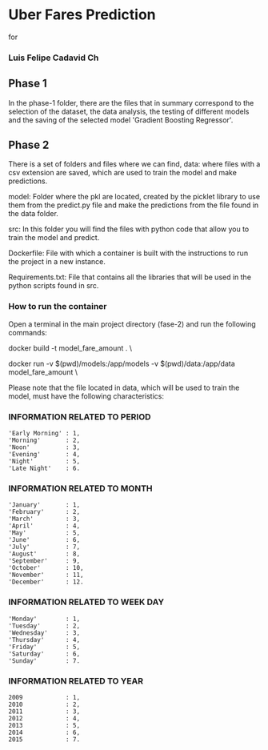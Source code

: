 # **Uber Fares Prediction**

for

### Luis Felipe Cadavid Ch

## Phase 1

In the phase-1 folder, there are the files that in summary correspond to the selection of the dataset, the data analysis, the testing of different models and the saving of the selected model 'Gradient Boosting Regressor'.

## Phase 2

There is a set of folders and files where we can find,
data: where files with a csv extension are saved, which are used to train the model and make predictions.

model: Folder where the pkl are located, created by the picklet library to use them from the predict.py file and make the predictions from the file found in the data folder.

src: In this folder you will find the files with python code that allow you to train the model and predict.

Dockerfile: File with which a container is built with the instructions to run the project in a new instance.

Requirements.txt: File that contains all the libraries that will be used in the python scripts found in src.

### How to run the container

Open a terminal in the main project directory (fase-2) and run the following commands:

docker build -t model_fare_amount . \

docker run -v $(pwd)/models:/app/models -v $(pwd)/data:/app/data model_fare_amount \

Please note that the file located in data, which will be used to train the model, must have the following characteristics:

### INFORMATION RELATED TO PERIOD

    'Early Morning' : 1,
    'Morning'       : 2,
    'Noon'          : 3,
    'Evening'       : 4,
    'Night'         : 5,
    'Late Night'    : 6.

### INFORMATION RELATED TO MONTH

    'January'       : 1, 
    'February'      : 2, 
    'March'         : 3, 
    'April'         : 4,
    'May'           : 5,
    'June'          : 6,
    'July'          : 7,
    'August'        : 8,
    'September'     : 9, 
    'October'       : 10, 
    'November'      : 11, 
    'December'      : 12.

### INFORMATION RELATED TO WEEK DAY

    'Monday'        : 1,
    'Tuesday'       : 2,
    'Wednesday'     : 3,
    'Thursday'      : 4,
    'Friday'        : 5,
    'Saturday'      : 6,
    'Sunday'        : 7.

### INFORMATION RELATED TO YEAR

    2009            : 1,
    2010            : 2,
    2011            : 3,
    2012            : 4,
    2013            : 5,
    2014            : 6,
    2015            : 7.
    